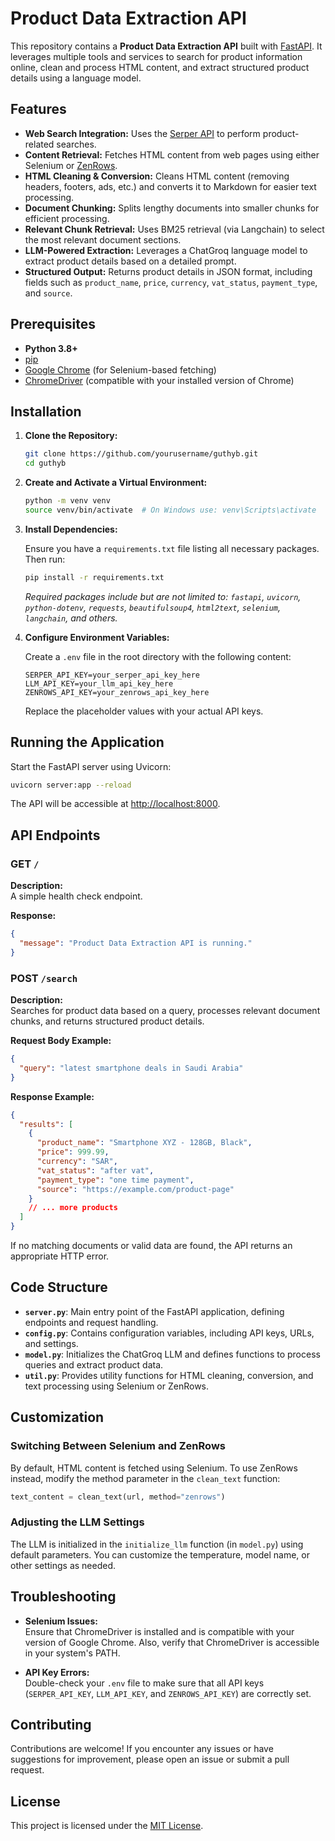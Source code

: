 
# Product Data Extraction API

This repository contains a **Product Data Extraction API** built with [FastAPI](https://fastapi.tiangolo.com/). It leverages multiple tools and services to search for product information online, clean and process HTML content, and extract structured product details using a language model.

## Features

- **Web Search Integration:** Uses the [Serper API](https://serper.dev/) to perform product-related searches.
- **Content Retrieval:** Fetches HTML content from web pages using either Selenium or [ZenRows](https://www.zenrows.com/).
- **HTML Cleaning & Conversion:** Cleans HTML content (removing headers, footers, ads, etc.) and converts it to Markdown for easier text processing.
- **Document Chunking:** Splits lengthy documents into smaller chunks for efficient processing.
- **Relevant Chunk Retrieval:** Uses BM25 retrieval (via Langchain) to select the most relevant document sections.
- **LLM-Powered Extraction:** Leverages a ChatGroq language model to extract product details based on a detailed prompt.
- **Structured Output:** Returns product details in JSON format, including fields such as `product_name`, `price`, `currency`, `vat_status`, `payment_type`, and `source`.

## Prerequisites

- **Python 3.8+**
- [pip](https://pip.pypa.io/en/stable/)
- [Google Chrome](https://www.google.com/chrome/) (for Selenium-based fetching)
- [ChromeDriver](https://chromedriver.chromium.org/) (compatible with your installed version of Chrome)

## Installation

1. **Clone the Repository:**

   ```bash
   git clone https://github.com/yourusername/guthyb.git
   cd guthyb
   ```

2. **Create and Activate a Virtual Environment:**

   ```bash
   python -m venv venv
   source venv/bin/activate  # On Windows use: venv\Scripts\activate
   ```

3. **Install Dependencies:**

   Ensure you have a `requirements.txt` file listing all necessary packages. Then run:

   ```bash
   pip install -r requirements.txt
   ```

   _Required packages include but are not limited to: `fastapi`, `uvicorn`, `python-dotenv`, `requests`, `beautifulsoup4`, `html2text`, `selenium`, `langchain`, and others._

4. **Configure Environment Variables:**

   Create a `.env` file in the root directory with the following content:

   ```dotenv
   SERPER_API_KEY=your_serper_api_key_here
   LLM_API_KEY=your_llm_api_key_here
   ZENROWS_API_KEY=your_zenrows_api_key_here
   ```

   Replace the placeholder values with your actual API keys.

## Running the Application

Start the FastAPI server using Uvicorn:

```bash
uvicorn server:app --reload
```

The API will be accessible at [http://localhost:8000](http://localhost:8000).

## API Endpoints

### GET `/`

**Description:**  
A simple health check endpoint.

**Response:**

```json
{
  "message": "Product Data Extraction API is running."
}
```

### POST `/search`

**Description:**  
Searches for product data based on a query, processes relevant document chunks, and returns structured product details.

**Request Body Example:**

```json
{
  "query": "latest smartphone deals in Saudi Arabia"
}
```

**Response Example:**

```json
{
  "results": [
    {
      "product_name": "Smartphone XYZ - 128GB, Black",
      "price": 999.99,
      "currency": "SAR",
      "vat_status": "after vat",
      "payment_type": "one time payment",
      "source": "https://example.com/product-page"
    }
    // ... more products
  ]
}
```

If no matching documents or valid data are found, the API returns an appropriate HTTP error.

## Code Structure

- **`server.py`**: Main entry point of the FastAPI application, defining endpoints and request handling.
- **`config.py`**: Contains configuration variables, including API keys, URLs, and settings.
- **`model.py`**: Initializes the ChatGroq LLM and defines functions to process queries and extract product data.
- **`util.py`**: Provides utility functions for HTML cleaning, conversion, and text processing using Selenium or ZenRows.

## Customization

### Switching Between Selenium and ZenRows

By default, HTML content is fetched using Selenium. To use ZenRows instead, modify the method parameter in the `clean_text` function:

```python
text_content = clean_text(url, method="zenrows")
```

### Adjusting the LLM Settings

The LLM is initialized in the `initialize_llm` function (in `model.py`) using default parameters. You can customize the temperature, model name, or other settings as needed.

## Troubleshooting

- **Selenium Issues:**  
  Ensure that ChromeDriver is installed and is compatible with your version of Google Chrome. Also, verify that ChromeDriver is accessible in your system's PATH.

- **API Key Errors:**  
  Double-check your `.env` file to make sure that all API keys (`SERPER_API_KEY`, `LLM_API_KEY`, and `ZENROWS_API_KEY`) are correctly set.

## Contributing

Contributions are welcome! If you encounter any issues or have suggestions for improvement, please open an issue or submit a pull request.

## License

This project is licensed under the [MIT License](LICENSE).

